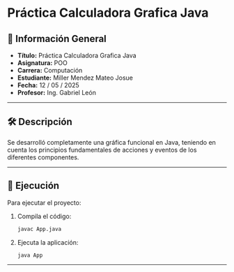 
# Práctica Calculadora Grafica Java

## 📌 Información General

- **Título:** Práctica Calculadora Grafica Java
- **Asignatura:** POO
- **Carrera:** Computación
- **Estudiante:** Miller Mendez Mateo Josue
- **Fecha:** 12 / 05 / 2025
- **Profesor:** Ing. Gabriel León

---

## 🛠️ Descripción

Se desarrolló completamente una gráfica funcional en Java, teniendo en cuenta los principios fundamentales de acciones y eventos de los diferentes componentes.

---

## 🚀 Ejecución

Para ejecutar el proyecto:

1. Compila el código:
    ```bash
    javac App.java
    ```
2. Ejecuta la aplicación:
    ```bash
    java App
    ```

---
